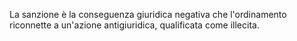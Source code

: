 La sanzione è la conseguenza giuridica negativa che l'ordinamento riconnette a un'azione antigiuridica, qualificata come illecita.